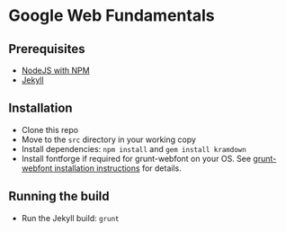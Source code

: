 # Google Web Fundamentals


## Prerequisites

- [NodeJS with NPM](http://nodejs.org)
- [Jekyll](http://jekyllrb.com)


## Installation

- Clone this repo
- Move to the `src` directory in your working copy
- Install dependencies: `npm install` and `gem install kramdown`
- Install fontforge if required for grunt-webfont on your OS.  See [grunt-webfont installation instructions](https://github.com/sapegin/grunt-webfont/blob/master/Readme.md#installation) for details.


## Running the build

- Run the Jekyll build: `grunt`


